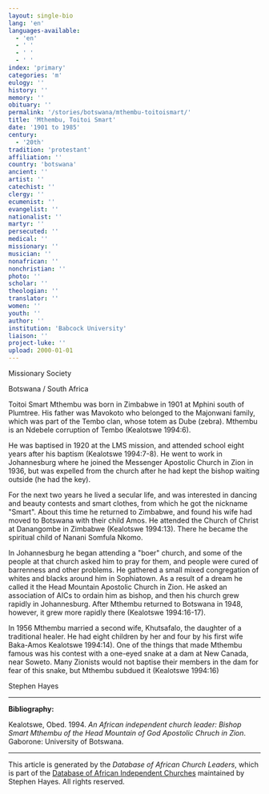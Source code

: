 ```yaml
---
layout: single-bio
lang: 'en'
languages-available:
  - 'en'
  - ' '
  - ' '
  - ' '
index: 'primary'
categories: 'm'
eulogy: ''
history: ''
memory: ''
obituary: ''
permalink: '/stories/botswana/mthembu-toitoismart/'
title: 'Mthembu, Toitoi Smart'
date: '1901 to 1985'
century:
  - '20th'
tradition: 'protestant'
affiliation: ''
country: 'botswana'
ancient: ''
artist: ''
catechist: ''
clergy: ''
ecumenist: ''
evangelist: ''
nationalist: ''
martyr: ''
persecuted: ''
medical: ''
missionary: ''
musician: ''
nonafrican: ''
nonchristian: ''
photo: ''
scholar: ''
theologian: ''
translator: ''
women: ''
youth: ''
author: ''
institution: 'Babcock University'
liaison: ''
project-luke: ''
upload: 2000-01-01
---
```


Missionary Society

Botswana / South Africa

Toitoi Smart Mthembu was born in Zimbabwe in 1901 at Mphini
south of Plumtree. His father was Mavokoto who belonged to the Majonwani family,
which was part of the Tembo clan, whose totem as Dube (zebra). Mthembu is an
Ndebele corruption of Tembo (Kealotswe 1994:6).

He was baptised in 1920 at the LMS mission, and attended school eight years
after his baptism (Kealotswe 1994:7-8). He went to work in Johannesburg where he
joined the Messenger Apostolic Church in Zion in 1936, but was expelled from the
church after he had kept the bishop waiting outside (he had the key).

For the next two years he lived a secular life, and was interested in dancing
and beauty contests and smart clothes, from which he got the nickname "Smart".
About this time he returned to Zimbabwe, and found his wife had moved to
Botswana with their child Amos. He attended the Church of Christ at
Danangombe in Zimbabwe (Kealotswe 1994:13). There he became the spiritual child
of Nanani Somfula Nkomo.

In Johannesburg he began attending a "boer" church, and some of the people at
that church asked him to pray for them, and people were cured of barrenness and
other problems. He gathered a small mixed congregation of whites and blacks
around him in Sophiatown. As a result of a dream he called it the Head Mountain
Apostolic Church in Zion. He asked an association of AICs to ordain him as
bishop, and then his church grew rapidly in Johannesburg. After Mthembu returned
to Botswana in 1948, however, it grew more rapidly there (Kealotswe 1994:16-17).

In 1956 Mthembu married a second wife, Khutsafalo, the daughter of a
traditional healer. He had eight children by her and four by his first wife
Baka-Amos Kealotswe 1994:14). One of the things that made Mthembu famous was his
contest with a one-eyed snake at a dam at New Canada, near Soweto. Many Zionists
would not baptise their members in the dam for fear of this snake, but Mthembu
subdued it (Kealotswe 1994:16)

Stephen Hayes

---

**Bibliography:**

Kealotswe, Obed. 1994. *An African independent church
leader: Bishop Smart Mthembu of the Head Mountain of God Apostolic Chruch in
Zion*. Gaborone: University of Botswana.

---

This article is generated by the *Database of African
Church Leaders*, which is part of the [Database of African Independent Churches](http://www.geocities.com/missionalia/aicdb.htm) maintained by Stephen Hayes. All rights reserved.

